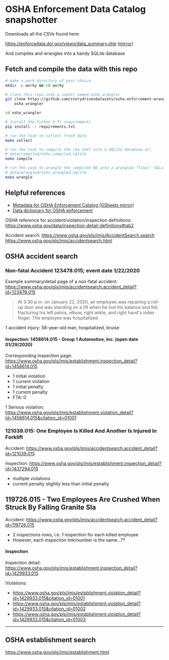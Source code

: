 # OSHA Enforcement Data Catalog snapshotter


Downloads all the CSVs found here:

https://enforcedata.dol.gov/views/data_summary.php ([mirror](https://enforcedata.dol.gov/views/data_summary.php))

And compiles and wrangles into a handy SQLite database

## Fetch and compile the data with this repo

```sh
# make a work directory of your choice
mkdir -p worky && cd worky

# clone this repo into a subdir named osha_wrangler
git clone https://github.com/storydrivendatasets/osha-enforcement-wrangler \
    osha_wrangler

cd osha_wrangler

# install the Python 3.7+ requirements
pip install -r requirements.txt

# run the task to collect fresh data
make collect

# run the task to compile the raw text into a SQLite database at:
# data/compiled/osha_compiled.sqlite
make compile

# run the task to wrangle the compiled DB into a wrangled "final" SQLite DB at:
# data/wrangled/osha_wrangled.sqlite
make wrangle
```


## Helpful references

- [Metadata for OSHA Enforcement Catalog (GSheets mirror)](https://docs.google.com/spreadsheets/d/1aHcSXSkPfUITRHE7Khsi-WuHbH2heYFXkb64DCRBiMo/edit#gid=1891906742)
- [Data dictionary for OSHA enforcement](https://docs.google.com/spreadsheets/d/1aHcSXSkPfUITRHE7Khsi-WuHbH2heYFXkb64DCRBiMo/edit#gid=0)

OSHA reference for accident/violation/inspection definitions:
https://www.osha.gov/data/inspection-detail-definitions#tab2



Accident search: https://www.osha.gov/pls/imis/AccidentSearch.search
https://www.osha.gov/pls/imis/accidentsearch.html

## OSHA accident search

### Non-fatal Accident 123478.015; event date 1/22/2020

Example summary/detail page of a non-fatal accident:
https://www.osha.gov/pls/imis/accidentsearch.accident_detail?id=123478.015

> At 3:30 p.m. on January 22, 2020, an employee was repairing a roll-up door and was standing on a lift when he lost his balance and fell, fracturing his left pelvis, elbow, right ankle, and right hand's index finger. The employee was hospitalized.

1 accident injury: 58-year-old man, hospitalized, bruise



#### Inspection: 1458614.015 - Group 1 Automotive, Inc. (open date 01/29/2020)

Corresponding inspection page:
https://www.osha.gov/pls/imis/establishment.inspection_detail?id=1458614.015

- 1 initial violation
- 1 current violation
- 1 initial penalty
- 1 current penalty
- FTA: 0

1 Serious violation:
https://www.osha.gov/pls/imis/establishment.violation_detail?id=1458614.015&citation_id=01001


### 121039.015: One Employee Is Killed And Another Is Injured In Forklift 

Accident: https://www.osha.gov/pls/imis/accidentsearch.accident_detail?id=121039.015

Inspection: https://www.osha.gov/pls/imis/establishment.inspection_detail?id=1437294.015

- multiple violations
- current penalty slightly less than initial penalty


## 119726.015 - Two Employees Are Crushed When Struck By Falling Granite Sla

Accident: https://www.osha.gov/pls/imis/accidentsearch.accident_detail?id=119726.015

- 2 inspections rows, i.e. 1 inspection for each killed employee
- However, each inspection link/number is the same...??



#### Inspection

Inspection detail: https://www.osha.gov/pls/imis/establishment.inspection_detail?id=1429933.015

Violations:
- https://www.osha.gov/pls/imis/establishment.violation_detail?id=1429933.015&citation_id=01001
- https://www.osha.gov/pls/imis/establishment.violation_detail?id=1429933.015&citation_id=01002
- https://www.osha.gov/pls/imis/establishment.violation_detail?id=1429933.015&citation_id=01003



-------------

## OSHA establishment search

https://www.osha.gov/pls/imis/establishment.html
